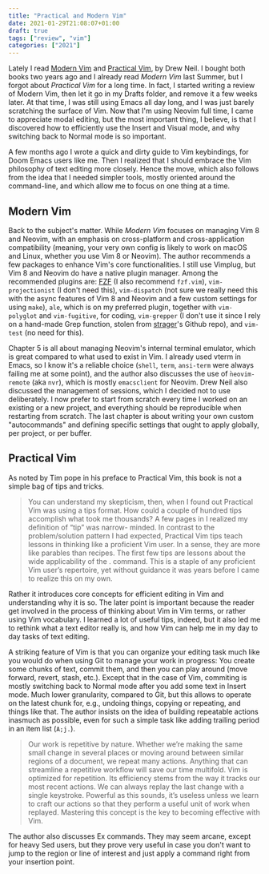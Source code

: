 ```yaml
---
title: "Practical and Modern Vim"
date: 2021-01-29T21:08:07+01:00
draft: true
tags: ["review", "vim"]
categories: ["2021"]
---
```


Lately I read [Modern Vim]() and [Practical Vim](), by Drew Neil. I bought both books two years ago and I already read *Modern Vim* last Summer, but I forgot about *Practical Vim* for a long time. In fact, I started writing a review of Modern Vim, then let it go in my Drafts folder, and remove it a few weeks later. At that time, I was still using Emacs all day long, and I was just barely scratching the surface of Vim. Now that I'm using Neovim full time, I came to appreciate modal editing, but the most important thing, I believe, is that I discovered how to efficiently use the Insert and Visual mode, and why switching back to Normal mode is so important.

A few months ago I wrote a quick and dirty guide to Vim keybindings, for Doom Emacs users like me. Then I realized that I should embrace the Vim philosophy of text editing more closely. Hence the move, which also follows from the idea that I needed simpler tools, mostly oriented around the command-line, and which allow me to focus on one thing at a time.

## Modern Vim

Back to the subject's matter. While *Modern Vim* focuses on managing Vim 8 and Neovim, with an emphasis on cross-platform and cross-application compatibility (meaning, your very own config is likely to work on macOS and Linux, whether you use Vim 8 or Neovim). The author recommends a few packages to enhance Vim's core functionalities. I still use Vimplug, but Vim 8 and Neovim do have a native plugin manager. Among the recommended plugins are: [FZF](https://github.com/junegunn/fzf) (I  also recommend `fzf.vim`), `vim-projectionist` (I don't need this), `vim-dispatch` (not sure we really need this with the async features of Vim 8 and Neovim and a few custom settings for using `make`), `ale`, which is on my preferred plugin, together with `vim-polyglot` and `vim-fugitive`, for coding, `vim-grepper` (I don't use it since I rely on a hand-made Grep function, stolen from [strager](https://github.com/strager/dotfiles)'s Github repo), and `vim-test` (no need for this).

Chapter 5 is all about managing Neovim's internal terminal emulator, which is great compared to what used to exist in Vim. I already used vterm in Emacs, so I know it's a reliable choice (`shell`, `term`, `ansi-term` were always failing me at some point), and the author also discusses the use of ̀`neovim-remote` (aka `nvr`), which is mostly `emacsclient` for Neovim. Drew Neil also discussed the management of sessions, which I decided not to use deliberately. I now prefer to start from scratch every time I worked on an existing or a new project, and everything should be reproducible when restarting from scratch. The last chapter is about writing your own custom "autocommands" and defining specific settings that ought to apply globally, per project, or per buffer.

## Practical Vim

As noted by Tim pope in his preface to Practical Vim, this book is not a simple bag of tips and tricks.

> You can understand my skepticism, then, when I found out Practical Vim was using a tips format. How could a couple of hundred tips accomplish what took me thousands? A few pages in I realized my definition of “tip” was narrow- minded. In contrast to the problem/solution pattern I had expected, Practical Vim tips teach lessons in thinking like a proficient Vim user. In a sense, they are more like parables than recipes. The first few tips are lessons about the wide applicability of the . command. This is a staple of any proficient Vim user’s repertoire, yet without guidance it was years before I came to realize this on my own.

Rather it introduces core concepts for efficient editing in Vim and understanding why it is so. The later point is important because the reader get involved in the process of thinking about Vim in Vim terms, or rather using Vim vocabulary. I learned a lot of useful tips, indeed, but it also led me to rethink what a text editor really is, and how Vim can help me in my day to day tasks of text editing.

A striking feature of Vim is that you can organize your editing task much like you would do when using Git to manage your work in progress: You create some chunks of text, commit them, and then you can play around (move forward, revert, stash, etc.). Except that in the case of Vim, commiting is mostly switching back to Normal mode after you add some text in Insert mode. Much lower granularity, compared to Git, but this allows to operate on the latest chunk for, e.g., undoing things, copying or repeating, and things like that. The author insists on the idea of building repeatable actions inasmuch as possible, even for such a simple task like adding trailing period in an item list (`A;j.`).

> Our work is repetitive by nature. Whether we’re making the same small change in several places or moving around between similar regions of a document, we repeat many actions. Anything that can streamline a repetitive workflow will save our time multifold. Vim is optimized for repetition. Its efficiency stems from the way it tracks our most recent actions. We can always replay the last change with a single keystroke. Powerful as this sounds, it’s useless unless we learn to craft our actions so that they perform a useful unit of work when replayed. Mastering this concept is the key to becoming effective with Vim.

The author also discusses Ex commands. They may seem arcane, except for heavy Sed users, but they prove very useful in case you don't want to jump to the region or line of interest and just apply a command right from your insertion point.
